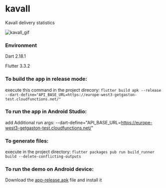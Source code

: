 # kavall
Kavall delivery statistics


![kavall_gif](https://user-images.githubusercontent.com/15160049/206569066-222cdec0-46bd-4cda-9541-0ebc9569dae9.gif)


### Environment
Dart 2.18.1

Flutter 3.3.2

### To build the app in release mode:
execute this command in the project direcory: `flutter build apk --release --dart-define="API_BASE_URL=https://europe-west3-getgaston-test.cloudfunctions.net/"`

### To run the app in Android Studio: 
add Additional run args: --dart-define="API_BASE_URL=https://europe-west3-getgaston-test.cloudfunctions.net/"

### To generate files:
execute in the project directory: `flutter packages pub run build_runner build --delete-conflicting-outputs`

### To run the demo on Android device:
Download the [app-release.apk][1] file and install it

[1]: https://github.com/karmazinkd/kavall/blob/main/app-release.apk

